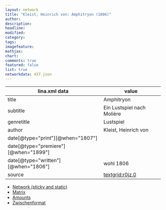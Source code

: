 ```yaml
---
layout: network
title: "Kleist, Heinrich von: Amphitryon (1806)"
author:
description:
headline:
modified:
category:
tags:
imagefeature: 
mathjax: 
chart: 
comments: true
featured: false
list: true
networkdata: 437.json
---
```

lina.xml data  | value
------------- | -------------
title|Amphitryon
subtitle|Ein Lustspiel nach Molière
genretitle|Lustspiel
author|Kleist, Heinrich von
date[@type="print"][@when="1807"]|
date[@type="premiere"][@when="1899"]|
date[@type="written"][@when="1806"]|wohl 1806
source|[textgrid:r0jz.0](https://textgridlab.org/1.0/tgcrud-public/rest/textgrid:r0jz.0/data)



* [Network (sticky and static)](/linas/network437)
* [Matrix](/linas/matrix437)
* [Amounts](/linas/amount437)
* [Zwischenformat](/linas/lina437 )
